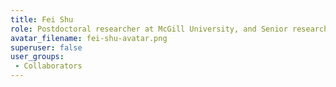 ```yaml
---
title: Fei Shu
role: Postdoctoral researcher at McGill University, and Senior researcher at Hangzhou Dianzi University
avatar_filename: fei-shu-avatar.png
superuser: false
user_groups:
 - Collaborators
---
```

